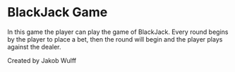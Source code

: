 # BlackJack Game

In this game the player can play the game of BlackJack. 
Every round begins by the player to place a bet, then the round will begin and the player plays against the dealer.

Created by Jakob Wulff
